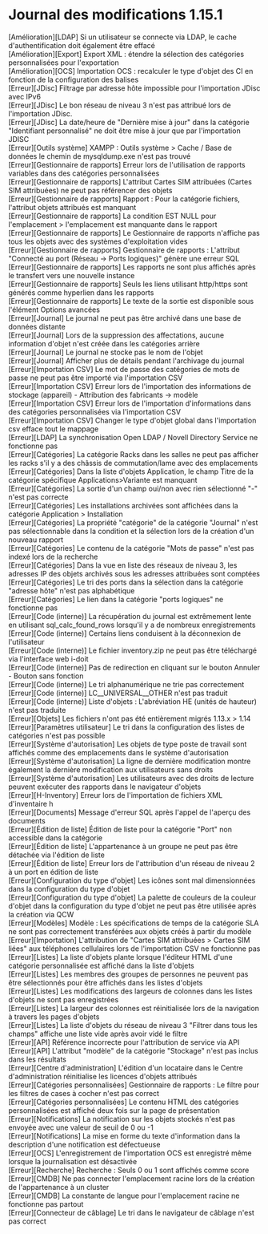 # Journal des modifications 1.15.1

[Amélioration][LDAP] Si un utilisateur se connecte via LDAP, le cache d'authentification doit également être effacé  
[Amélioration][Export] Export XML : étendre la sélection des catégories personnalisées pour l'exportation  
[Amélioration][OCS] Importation OCS : recalculer le type d'objet des CI en fonction de la configuration des balises  
[Erreur][JDisc] Filtrage par adresse hôte impossible pour l'importation JDisc avec IPv6  
[Erreur][JDisc] Le bon réseau de niveau 3 n'est pas attribué lors de l'importation JDisc.  
[Erreur][JDisc] La date/heure de "Dernière mise à jour" dans la catégorie "Identifiant personnalisé" ne doit être mise à jour que par l'importation JDISC  
[Erreur][Outils système] XAMPP : Outils système > Cache / Base de données le chemin de mysqldump.exe n'est pas trouvé  
[Erreur][Gestionnaire de rapports] Erreur lors de l'utilisation de rapports variables dans des catégories personnalisées  
[Erreur][Gestionnaire de rapports] L'attribut Cartes SIM attribuées (Cartes SIM attribuées) ne peut pas référencer des objets  
[Erreur][Gestionnaire de rapports] Rapport : Pour la catégorie fichiers, l'attribut objets attribués est manquant  
[Erreur][Gestionnaire de rapports] La condition EST NULL pour l'emplacement > l'emplacement est manquante dans le rapport  
[Erreur][Gestionnaire de rapports] Le Gestionnaire de rapports n'affiche pas tous les objets avec des systèmes d'exploitation vides  
[Erreur][Gestionnaire de rapports] Gestionnaire de rapports : L'attribut "Connecté au port (Réseau -> Ports logiques)" génère une erreur SQL  
[Erreur][Gestionnaire de rapports] Les rapports ne sont plus affichés après le transfert vers une nouvelle instance  
[Erreur][Gestionnaire de rapports] Seuls les liens utilisant http/https sont générés comme hyperlien dans les rapports  
[Erreur][Gestionnaire de rapports] Le texte de la sortie est disponible sous l'élément Options avancées  
[Erreur][Journal] Le journal ne peut pas être archivé dans une base de données distante  
[Erreur][Journal] Lors de la suppression des affectations, aucune information d'objet n'est créée dans les catégories arrière  
[Erreur][Journal] Le journal ne stocke pas le nom de l'objet  
[Erreur][Journal] Afficher plus de détails pendant l'archivage du journal  
[Erreur][Importation CSV] Le mot de passe des catégories de mots de passe ne peut pas être importé via l'importation CSV  
[Erreur][Importation CSV] Erreur lors de l'importation des informations de stockage (appareil) - Attribution des fabricants -> modèle  
[Erreur][Importation CSV] Erreur lors de l'importation d'informations dans des catégories personnalisées via l'importation CSV  
[Erreur][Importation CSV] Changer le type d'objet global dans l'importation csv efface tout le mappage  
[Erreur][LDAP] La synchronisation Open LDAP / Novell Directory Service ne fonctionne pas  
[Erreur][Catégories] La catégorie Racks dans les salles ne peut pas afficher les racks s'il y a des châssis de commutation/lame avec des emplacements  
[Erreur][Catégories] Dans la liste d'objets Application, le champ Titre de la catégorie spécifique Applications>Variante est manquant  
[Erreur][Catégories] La sortie d'un champ oui/non avec rien sélectionné "-" n'est pas correcte  
[Erreur][Catégories] Les installations archivées sont affichées dans la catégorie Application > Installation  
[Erreur][Catégories] La propriété "catégorie" de la catégorie "Journal" n'est pas sélectionnable dans la condition et la sélection lors de la création d'un nouveau rapport  
[Erreur][Catégories] Le contenu de la catégorie "Mots de passe" n'est pas indexé lors de la recherche  
[Erreur][Catégories] Dans la vue en liste des réseaux de niveau 3, les adresses IP des objets archivés sous les adresses attribuées sont comptées  
[Erreur][Catégories] Le tri des ports dans la sélection dans la catégorie "adresse hôte" n'est pas alphabétique  
[Erreur][Catégories] Le lien dans la catégorie "ports logiques" ne fonctionne pas  
[Erreur][Code (interne)] La récupération du journal est extrêmement lente en utilisant sql_calc_found_rows lorsqu'il y a de nombreux enregistrements  
[Erreur][Code (interne)] Certains liens conduisent à la déconnexion de l'utilisateur  
[Erreur][Code (interne)] Le fichier inventory.zip ne peut pas être téléchargé via l'interface web i-doit  
[Erreur][Code (interne)] Pas de redirection en cliquant sur le bouton Annuler - Bouton sans fonction  
[Erreur][Code (interne)] Le tri alphanumérique ne trie pas correctement  
[Erreur][Code (interne)] LC__UNIVERSAL__OTHER n'est pas traduit  
[Erreur][Code (interne)] Liste d'objets : L'abréviation HE (unités de hauteur) n'est pas traduite  
[Erreur][Objets] Les fichiers n'ont pas été entièrement migrés 1.13.x > 1.14  
[Erreur][Paramètres utilisateur] Le tri dans la configuration des listes de catégories n'est pas possible  
[Erreur][Système d'autorisation] Les objets de type poste de travail sont affichés comme des emplacements dans le système d'autorisation  
[Erreur][Système d'autorisation] La ligne de dernière modification montre également la dernière modification aux utilisateurs sans droits  
[Erreur][Système d'autorisation] Les utilisateurs avec des droits de lecture peuvent exécuter des rapports dans le navigateur d'objets  
[Erreur][H-Inventory] Erreur lors de l'importation de fichiers XML d'inventaire h  
[Erreur][Documents] Message d'erreur SQL après l'appel de l'aperçu des documents  
[Erreur][Édition de liste] Édition de liste pour la catégorie "Port" non accessible dans la catégorie  
[Erreur][Édition de liste] L'appartenance à un groupe ne peut pas être détachée via l'édition de liste  
[Erreur][Édition de liste] Erreur lors de l'attribution d'un réseau de niveau 2 à un port en édition de liste  
[Erreur][Configuration du type d'objet] Les icônes sont mal dimensionnées dans la configuration du type d'objet  
[Erreur][Configuration du type d'objet] La palette de couleurs de la couleur d'objet dans la configuration du type d'objet ne peut pas être utilisée après la création via QCW  
[Erreur][Modèles] Modèle : Les spécifications de temps de la catégorie SLA ne sont pas correctement transférées aux objets créés à partir du modèle  
[Erreur][Importation] L'attribution de "Cartes SIM attribuées > Cartes SIM liées" aux téléphones cellulaires lors de l'importation CSV ne fonctionne pas  
[Erreur][Listes] La liste d'objets plante lorsque l'éditeur HTML d'une catégorie personnalisée est affiché dans la liste d'objets  
[Erreur][Listes] Les membres des groupes de personnes ne peuvent pas être sélectionnés pour être affichés dans les listes d'objets  
[Erreur][Listes] Les modifications des largeurs de colonnes dans les listes d'objets ne sont pas enregistrées  
[Erreur][Listes] La largeur des colonnes est réinitialisée lors de la navigation à travers les pages d'objets  
[Erreur][Listes] La liste d'objets du réseau de niveau 3 "Filtrer dans tous les champs" affiche une liste vide après avoir vidé le filtre  
[Erreur][API] Référence incorrecte pour l'attribution de service via API  
[Erreur][API] L'attribut "modèle" de la catégorie "Stockage" n'est pas inclus dans les résultats  
[Erreur][Centre d'administration] L'édition d'un locataire dans le Centre d'administration réinitialise les licences d'objets attribués  
[Erreur][Catégories personnalisées] Gestionnaire de rapports : Le filtre pour les filtres de cases à cocher n'est pas correct  
[Erreur][Catégories personnalisées] Le contenu HTML des catégories personnalisées est affiché deux fois sur la page de présentation  
[Erreur][Notifications] La notification sur les objets stockés n'est pas envoyée avec une valeur de seuil de 0 ou -1  
[Erreur][Notifications] La mise en forme du texte d'information dans la description d'une notification est défectueuse  
[Erreur][OCS] L'enregistrement de l'importation OCS est enregistré même lorsque la journalisation est désactivée  
[Erreur][Recherche] Recherche : Seuls 0 ou 1 sont affichés comme score  
[Erreur][CMDB] Ne pas connecter l'emplacement racine lors de la création de l'appartenance à un cluster  
[Erreur][CMDB] La constante de langue pour l'emplacement racine ne fonctionne pas partout  
[Erreur][Connecteur de câblage] Le tri dans le navigateur de câblage n'est pas correct  


